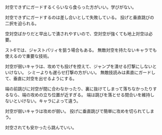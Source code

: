 対空できずにガードするくらいなら食らった方がいい。学びがない。

対空できずにガードするのは差し合いとして失敗している。
投げと垂直跳びの二択を迫られる。

空対空ばかりだと早出しで潰されやすいので、空対空が強くても地上対空は必要。

スト6では、ジャストパリィを狙う場合もある。
無敵対空を持たないキャラでも使えるので重要な技術。

対空が弱いキャラは、攻めでも投げを控えて、ジャンプを潰せる打撃にしないといけない。
シミーよりも遅らせ打撃の方がいい。
無敵技読みは素直にガードして、垂直に対空を出せるようにする。

端の前跳びに対空が間に合わなかったり、裏に抜けてしまって落ちなかったりするなら、端の攻めの立ち位置が近すぎる。
端は跳びを落とせる間合いを維持しないといけない。キャラによって違う。

対空が弱いキャラは攻めが弱い。
投げに垂直跳びで簡単に攻めを切られてしまう。

対空されても安かったら跳んでいい。
